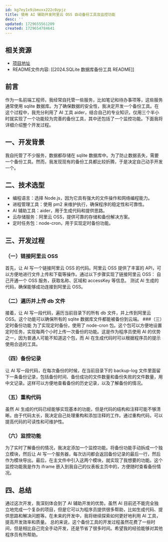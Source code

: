```yaml
---
id: kg7ey1x9ibmvxx222c0zpjz
title: 使用 AI 辅助开发阿里云 OSS 自动备份工具及监控功能
desc: ''
updated: 1729655561209
created: 1729654784641
---
```


## 相关资源
- [项目地址](https://gitee.com/imyyliang/sqlite-database-backup-tool)
- README文件内容: [[2024.SQLite 数据库备份工具 README]]

## 前言
作为一名前端工程师，我经常自托管一些服务，比如笔记和待办事项等，这些服务通常使用 sqlite 数据库。为了确保数据的安全性，我决定开发一个备份工具。在这个过程中，我充分利用了 AI 工具 aider，结合自己的专业知识，仅用三个半小时就实现了一个功能较为完善的备份工具，其中还包括了一个监控功能。下面我将详细介绍整个开发过程。
## 一、开发背景
我自托管了不少服务，数据都存储在 sqlite 数据库中。为了防止数据丢失，需要一个备份工具。然而，我发现现有的备份工具都比较折腾，于是决定自己动手开发一个。
## 二、技术选型
- 编程语言：选择 Node.js，因为它具有强大的文件操作和网络编程能力。
- 进程管理工具：使用 pm2 来维护执行，确保程序的稳定性和可靠性。
- AI 辅助工具：aider，用于生成代码和提供思路。
- 云存储服务：阿里云 OSS，提供可靠的存储和备份解决方案。
- 定时任务包：node-cron，用于实现定时备份功能。
## 三、开发过程
### （一）链接阿里云 OSS
首先，让 AI 写一个链接阿里云 OSS 的代码。阿里云 OSS 提供了丰富的 API，可以方便地进行文件上传和下载等操作。通过以下步骤实现了链接阿里云 OSS：
自己开通一个 OSS 服务，获取名称、区域和 accessKey 等信息。
测试 AI 生成的代码，确保能够成功连接到阿里云 OSS。
### （二）遍历并上传 db 文件
接着，让 AI 写一段代码，遍历当前目录下的所有 db 文件，并上传到阿里云 OSS。这个功能可以确保所有的 sqlite 数据库文件都能被备份到云端。
###（三）定时备份功能
为了实现定时备份，使用了 node-cron 包。这个包可以方便地设置定时任务，实现每两个小时上传一次备份的功能。这是作为程序员使用 AI 的优势之一，因为普通人可能不知道这个包，而 AI 在生成代码时可以根据程序员的提示使用合适的工具。
### （四）备份记录
让 AI 写一段代码，在每次备份的时候，在当前目录下的 backup-log 文件里面留下一条备份记录，包括备份时间、备份成功的文件数量和备份失败的文件数量，用中文记录。这样可以方便地查看备份的历史记录，以及了解备份的情况。
### （五）重构代码
虽然 AI 生成的代码已经能够实现基本的功能，但是代码的结构和注释可能不够清晰。由于代码太长，我决定自己处理重构和添加注释的工作。通过重构代码，可以提高代码的可读性和可维护性。
### （六）监控功能
为了实时了解备份的情况，我决定添加一个监控功能。将备份功能手动拆成一个独立模块，然后让 AI 写一个服务器，每次访问都会返回备份记录的最后一行，然后作为模块导出。最后，在主文件中引入这两个模块，就实现了我想要的功能。这个监控功能我是作为 iframe 嵌入到我自己的仪表板主页中的，方便随时查看备份情况。
## 四、总结
通过这次开发，我深刻体会到了 AI 辅助开发的优势。虽然 AI 目前还不能完全独立地完成一个复杂的项目，但是它可以为程序员提供很多帮助，比如生成代码、提供思路和解决问题等。在未来的开发中，我将继续探索如何更好地利用 AI 工具，提高开发效率和质量。
总的来说，这个备份工具的开发过程虽然花费了一些时间，但是相比自己完全手动开发，还是节省了很多时间。希望我的经验能够对其他程序员有所帮助。